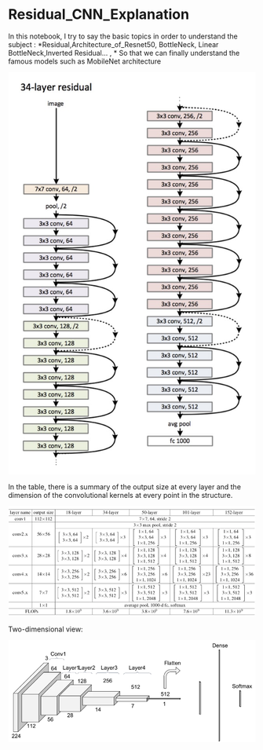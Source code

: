 # Residual_CNN_Explanation

In this notebook, I try to say the basic topics in order to understand the subject : *Residual,Architecture_of_Resnet50, BottleNeck, Linear BottleNeck,Inverted Residual... , * So that we can finally understand the famous models such as MobileNet architecture

![alt text](https://github.com/SAMashiyane/Residual_CNN_Explanation/blob/main/image/34R.png)

In the table, there is a summary of the output size at every layer and the dimension of the convolutional kernels at every point in the structure.

![alt_text](https://github.com/SAMashiyane/Residual_CNN_Explanation/blob/main/image/Resnets_tabel.jpg)

Two-dimensional view:

![alt_text](https://github.com/SAMashiyane/Residual_CNN_Explanation/blob/main/image/aspect_resnet34.jpg)



